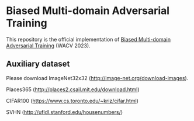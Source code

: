 # Biased Multi-domain Adversarial Training

This repository is the official implementation of [Biased Multi-domain Adversarial Training](https://arxiv.org/abs/2209.14053) (WACV 2023).

## Auxiliary dataset

Please download ImageNet32x32 (http://image-net.org/download-images).

Places365 (http://places2.csail.mit.edu/download.html)

CIFAR100 (https://www.cs.toronto.edu/~kriz/cifar.html)

SVHN (http://ufldl.stanford.edu/housenumbers/)
